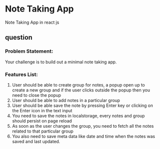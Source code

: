 # Note Taking App
Note Taking App in react js








## question

### Problem Statement:

Your challenge is to build out a minimal note taking app.

### Features List:

1. User should be able to create group for notes, a popup open up to create a new group and if the user clicks outside the popup then you need to close the popup
2. User should be able to add notes in a particular group
3. User should be able save the note by pressing Enter key or clicking on the Enter icon in the text input
4. You need to save the notes in localstorage, every notes and group should persist on page reload
5. As soon as the user changes the group, you need to fetch all the notes related to that particular group
6. You also need to save meta data like date and time when the notes was saved and last updated.
